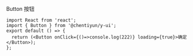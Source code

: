 Button 按钮

```tsx
import React from 'react';
import { Button } from '@chentiyun/y-ui';
export default () => {
  return (<Button onClick={()=>console.log(222)} loading={true}>确定</Button>);
};
```

[comment]: <> (<API></API>)

